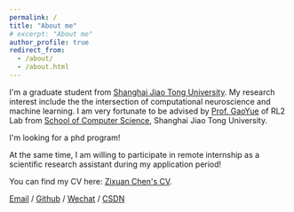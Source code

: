 ```yaml
---
permalink: /
title: "About me"
# excerpt: "About me"
author_profile: true
redirect_from: 
  - /about/
  - /about.html
---
```


I'm a graduate student from [Shanghai Jiao Tong University](https://www.sjtu.edu.cn/). My research interest include the the intersection of computational neuroscience and machine learning.
I am very fortunate to be advised by [Prof. GaoYue](https://www.gaoyue.sjtu.edu.cn/) of RL2 Lab from [School of Computer Science](https://cs.sjtu.edu.cn/), Shanghai Jiao Tong University.

I'm looking for a phd program!

At the same time, I am willing to participate in remote internship as a scientific research assistant during my application period!

You can find my CV here: [Zixuan Chen's CV](../assets/CV.pdf).

[Email](zchen4016@gmail.com) / [Github](https://github.com/zixuan-chen) / [Wechat](../images/wechat.jpg) / [CSDN](https://blog.csdn.net/qq_39318443?spm=1010.2135.3001.5343)


